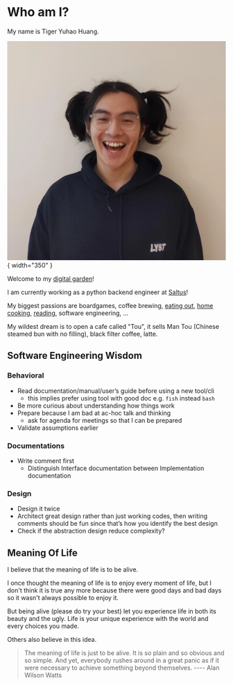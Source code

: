 # Who am I?

My name is Tiger Yuhao Huang.

![me](images/me.webp){ width="350" }

Welcome to my [digital garden](digital-garden.md)!

I am currently working as a python backend engineer at
[Saltus](https://www.saltus.co.uk/)!

My biggest passions are
boardgames, 
coffee brewing,
[eating out](restaurant-recommendations.md),
[home cooking](cooking.md),
[reading](books.md),
software engineering,
...

My wildest dream is to open a cafe called "Tou", it sells Man Tou (Chinese
steamed bun with no filling), black filter coffee, latte.

## Software Engineering Wisdom

### Behavioral

- Read documentation/manual/user’s guide before using a new tool/cli
  - this implies prefer using tool with good doc e.g. `fish` instead `bash`
- Be more curious about understanding how things work
- Prepare because I am bad at ac-hoc talk and thinking
  - ask for agenda for meetings so that I can be prepared
- Validate assumptions earlier

### Documentations

- Write comment first
  - Distinguish Interface documentation between Implementation documentation

### Design

- Design it twice
- Architect great design rather than just working codes, then writing comments
  should be fun since that’s how you identify the best design
- Check if the abstraction design reduce complexity?

## Meaning Of Life

I believe that the meaning of life is to be alive.

I once thought the meaning of life is to enjoy every moment of life, but I don't think it is true any more because there were good days and bad days so it wasn't always possible to enjoy it.

But being alive (please do try your best) let you experience life in both its beauty and the ugly. Life is your unique experience with the world and every choices you made.

Others also believe in this idea.

> The meaning of life is just to be alive. It is so plain and so obvious and so simple. And yet, everybody rushes around in a great panic as if it were necessary to achieve something beyond themselves.
> ---- Alan Wilson Watts
